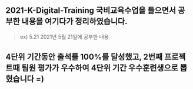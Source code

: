 ## 2021-K-Digital-Training 국비교육수업을 들으면서 공부한 내용을 여기다가 정리하였습니다.
> ex) 5.21 2021년 5월 21일에 공부한 내용

## 4단위 기간동안 출석률 100%를 달성했고, 2번째 프로젝트때 팀원 평가가 우수하여 4단위 기간 우수훈련생으로 뽑혔습니다 =)
